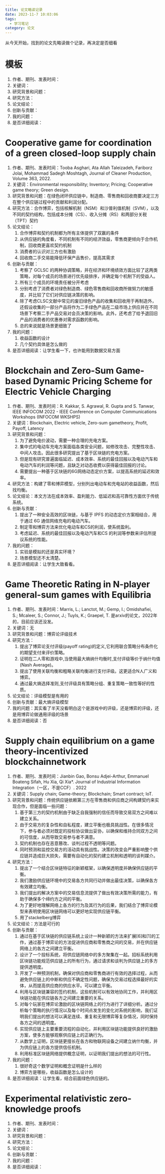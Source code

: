 ```yaml
---
title: 论文略读记录
date: 2023-11-7 10:03:06
tags:
  - 学习笔记
category: 论文
---
```


从今天开始，找到的论文先略读做个记录，再决定是否细看

<!--more-->
# 模板
1. 作者、期刊、发表时间：
2. 关键词：
3. 研究背景和问题：
4. 研究方法：
5. 论文结论：
6. 创新与贡献：
7. 我的问题：
8. 是否详细阅读：

# Cooperative game for coordination of a green closed-loop supply chain
1. 作者、期刊、发表时间：Tooba Asghari, Ata Allah Taleizadeh, Fariborz Jolai, Mohammad Sadegh Moshtagh, Journal of Cleaner Production, Volume 363, 2022.
2. 关键词：Environmental responsibility; Inventory; Pricing; Cooperative game theory; Green design.
3. 研究背景和问题：在绿色闭环供应链中，制造商、零售商和回收商要决定三方在整个供应链过程中的贡献和利润分配。
4. 研究方法：合作博弈，包括核解机制（NSM）和沙普利值机制（SVM），以及不同的契约结构，包括成本分摊（CS）、收入分摊（RS）和两部分关税（TPT）契约
5. 论文结论：
	1. 合作博弈和契约机制都为所有主体提供了双赢的条件
	2. 从供应链的角度看，不同机制有不同的经济效益，零售商更倾向于合作机制，回收商更喜欢契约机制
	3. 消费者的认识对三方也有激励
	4. 回收商二手交易能降低环保产品售价，提高其需求
6. 创新与贡献：
	1. 考察了 GCLSC 的两种协调策略，并在经济和环境绩效方面比较了这两类策略，对每个成员的场景进行优先级排序，并确定每个机制下的受益人。
	2. 所有三个成员的环境责任被分开考虑
	3. 分别考虑了消费者对绿色制造商、绿色零售商和回收商所做努力的敏感度，并比较了它们对供应链决策的影响。
	4. 除了考虑CLSC文献中常见的废旧绿色产品的收集和回收用于再制造外，还假设收集的一部分产品将作为二手绿色产品在二级市场上供应并在不同场景下考察二手产品交易对会员决策的影响。此外，还考虑了给予退回旧产品的消费者的优惠券对需求函数的影响。
	5. 总的来说就是场景更细致了
7. 我的问题：
	1. 收益函数的设计
	2. 几个契约具体是怎么做的
8. 是否详细阅读：让学生看一下，也许能用到数据交易方面

# Blockchain and Zero-Sum Game-based Dynamic Pricing Scheme for Electric Vehicle Charging
1. 作者、期刊、发表时间：R. Kakkar, S. Agrawal, R. Gupta and S. Tanwar, IEEE INFOCOM 2022 - IEEE Conference on Computer Communications Workshops (INFOCOM WKSHPS)
2. 关键词：Blockchain, Electric vehicle, Zero-sum gametheory, Profit, Payoff, Latency
3. 研究背景和问题：
	1. 为了避免电价波动，需要一种合理的充电方案。
	2. 集中式的电动车充电方案面临各类安全问题，如修改攻击、完整性攻击、中间人攻击。因此很多研究提出了基于区块链的充电方案。
	3. 但是现有研究普遍面临延迟、成本效率、系统的最佳回报以及电动汽车和电动汽车的利润等问题，且缺乏对动态收费以获得最佳回报的讨论。
	4. 需要提出一种基于区块链的6G网络动态定价方案，以提高系统的延迟和效率。
4. 研究方法：构建了零和博弈模型，分别列出电动车和充电站的收益函数，然后找均衡。
5. 论文结论：本文方法在成本效率、盈利能力、低延迟和高可靠性方面优于传统系统。
6. 创新与贡献：
	1. 提出了一种安全高效的区块链，与基于 IPFS 的动态定价方案相结合，用于通过 6G 通信网络充电的电动汽车。
	2. 制定零和博弈方法来优化电动车和CS的利润，使系统盈利。
	3. 考虑延迟、系统的最佳回报以及电动汽车和CS 的利润等参数来评估所提议系统的性能。
7. 我的问题：
	1. 实验是模拟的还是真实环境？
	2. 场景模型还不太清楚。
8. 是否详细阅读：让学生大致看看。

# Game Theoretic Rating in N-player general-sum games with Equilibria
1. 作者、期刊、发表时间：Marris, L.; Lanctot, M.; Gemp, I.; Omidshafiei, S.; Mcaleer, S.; Connor, J.; Tuyls, K.; Graepel, T. 是arxiv的论文，2022年的，目前应该还没发。
2. 关键词：无
3. 研究背景和问题：博弈论评级技术
4. 研究方法：
	1. 提出了博弈论支付评级(payoff rating)的定义,它利用联合策略分布条件化的期望支付来评价策略。
	2. 证明在二人零和游戏中,当使用最大熵纳什均衡时,支付评级等价于纳什均值(Nash Average)。
	3. 提出了使用关联均衡和粗略关联均衡进行支付评级。这更适合N人广义和博弈。
	4. 通过最大熵选择准则,支付评级具有策略分组、重复策略一致性等好的性质。
5. 论文结论：评级模型是有用的
6. 创新与贡献：最大熵评级模型
7. 我的问题：其实看了半天没看明白这个是游戏中的评级，还是博弈的评级，还是用博弈论做通用评级的场景
8. 是否详细阅读：否

# Supply chain equilibrium on a game theory-incentivized blockchainnetwork
1. 作者、期刊、发表时间：Jianbin Gao, Bonsu Adjei-Arthur, Emmanuel Boateng Sifah, Hu Xia, Qi Xia*. Journal of Industrial Information Integration（一区，不是CCF）. 2022
2. 关键词：Supply chain; Game-theory; Blockchain; Smart contract; IoT.
3. 研究背景和问题：传统供应链依赖第三方在零售商和供应商之间构建契约来实现合作，但是面临一些问题：
	1. 基于第三方的契约机制由于缺乏自我强制的信任而导致交易双方之间难以建立关系。
	2. 由于交易方的复杂性和自私程度，建立平衡也极具挑战性。在很多情况下，参与者必须对既定的投标协议做出妥协，以确保和维持合同双方之间的可信度，从而导致交易参与者不满意。
	3. 契约机制也存在恶意篡改、谈判过程不透明等问题。
	4. 同时预测和监控交易方的活动具有挑战性。决策的改变会严重影响整个供应链并造成巨大损失，需要有自动化的契约建立机制和透明的谈判媒介。
4. 研究方法：
	1. 提出了一个结合区块链特征的新颖框架，以确保透明度并确保供应链的平衡。
	2. 我们激励供应链环境中的交易各方共同行动并做出最佳决策，以确保各方有效建立均衡。
	3. 我们提出的解决方案中的交易信息流提供了做出有效决策所需的能力，有助于确保多个缔约方之间的平衡。
	4. 为了更好地理解网络上各方的行为及其行为的后果，我们结合了博弈论模型来表明使用区块链网络可以更好地实现供应链平衡。
	5. 用了stackelberg博弈
5. 论文结论：方法是可行的
6. 创新与贡献：
	1. 通过在基于区块链的供应链系统上设计一种新颖的方法来扩展[6]和[1]的工作，通过基于博弈论的方法促进供应商和零售商之间的交易，并在供应链网络上的各方之间建立平衡。
	2. 设计了一个投标系统，将供应链网络中的多方聚集在一起。招标系统利用区块链功能规范供应链上的所有行为，通过请求和谈判为供应链上的多方提供透明度。
	3. 开发了一种预测机制，确保对供应商和零售商进行有效的选择过程，从而避免供应链上的中断和供应不确定性问题，确保为交易过程选择最好的实体，从而提高供应商的供应水平。可以建立平衡。
	4. 利用与区块链兼容的签约机制，这些机制可以有效地协同工作，并利用区块链功能在供应链各方之间建立重要的关系。
	5. 对每个玩家在博弈论激励的区块链网络上的行为进行了详细分析。通过分析每个策略的执行情况以及每个时间点发生的变化对系统的影响，我们证明我们提出的想法可以满足连续、重复和无限博弈等复杂情况，同时保持各方之间的透明度。
	6. 实现供应链上主要重要流程的自动化，并利用区块链功能提供良好的激励方案，使多方能够观察供应链上的正确行为。
	7. 从数学上证明，区块链更擅长在各方和物联网设备之间建立纳什均衡，并为供应链上的各方提供信任机制。
	8. 利用标准区块链网络提供概念证明，以证明我们提出的想法的可行性。
7. 我的问题：
	1. 很好奇这个数学证明和概念证明是什么样的
	2. 博弈方是哪些，收益函数是怎么设计的
8. 是否详细阅读：让学生看，结合前面绿色供应链的。

# Experimental relativistic zero-knowledge proofs
1. 作者、期刊、发表时间：
2. 关键词：
3. 研究背景和问题：
4. 研究方法：
5. 论文结论：
6. 创新与贡献：
7. 我的问题：
8. 是否详细阅读：


